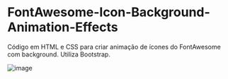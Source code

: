 # FontAwesome-Icon-Background-Animation-Effects
Código em HTML e CSS para criar animação de ícones do FontAwesome com background. Utiliza Bootstrap.

![image](https://github.com/Johnwesleysousa/FontAwesome-Icon-Background-Animation-Effects/assets/148167973/f4c4382a-8067-4d33-8ee9-82bb388262d5)
